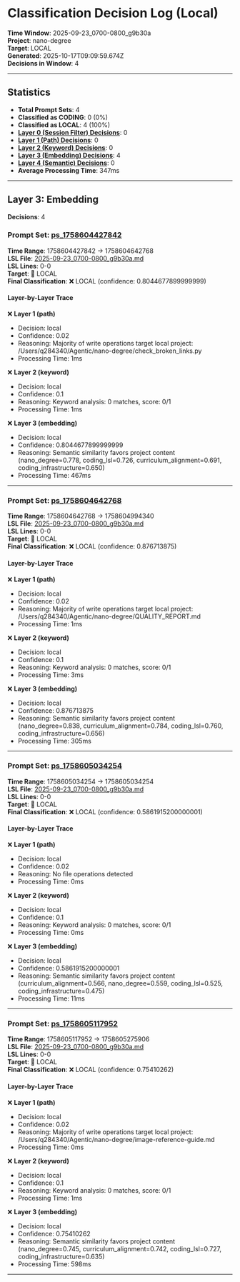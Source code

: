 # Classification Decision Log (Local)

**Time Window**: 2025-09-23_0700-0800_g9b30a<br>
**Project**: nano-degree<br>
**Target**: LOCAL<br>
**Generated**: 2025-10-17T09:09:59.674Z<br>
**Decisions in Window**: 4

---

## Statistics

- **Total Prompt Sets**: 4
- **Classified as CODING**: 0 (0%)
- **Classified as LOCAL**: 4 (100%)
- **[Layer 0 (Session Filter) Decisions](#layer-0-session-filter)**: 0
- **[Layer 1 (Path) Decisions](#layer-1-path)**: 0
- **[Layer 2 (Keyword) Decisions](#layer-2-keyword)**: 0
- **[Layer 3 (Embedding) Decisions](#layer-3-embedding)**: 4
- **[Layer 4 (Semantic) Decisions](#layer-4-semantic)**: 0
- **Average Processing Time**: 347ms

---

## Layer 3: Embedding

**Decisions**: 4

### Prompt Set: [ps_1758604427842](../../history/2025-09-23_0700-0800_g9b30a.md#ps_1758604427842)

**Time Range**: 1758604427842 → 1758604642768<br>
**LSL File**: [2025-09-23_0700-0800_g9b30a.md](../../history/2025-09-23_0700-0800_g9b30a.md#ps_1758604427842)<br>
**LSL Lines**: 0-0<br>
**Target**: 📍 LOCAL<br>
**Final Classification**: ❌ LOCAL (confidence: 0.8044677899999999)

#### Layer-by-Layer Trace

❌ **Layer 1 (path)**
- Decision: local
- Confidence: 0.02
- Reasoning: Majority of write operations target local project: /Users/q284340/Agentic/nano-degree/check_broken_links.py
- Processing Time: 1ms

❌ **Layer 2 (keyword)**
- Decision: local
- Confidence: 0.1
- Reasoning: Keyword analysis: 0 matches, score: 0/1
- Processing Time: 1ms

❌ **Layer 3 (embedding)**
- Decision: local
- Confidence: 0.8044677899999999
- Reasoning: Semantic similarity favors project content (nano_degree=0.778, coding_lsl=0.726, curriculum_alignment=0.691, coding_infrastructure=0.650)
- Processing Time: 467ms

---

### Prompt Set: [ps_1758604642768](../../history/2025-09-23_0700-0800_g9b30a.md#ps_1758604642768)

**Time Range**: 1758604642768 → 1758604994340<br>
**LSL File**: [2025-09-23_0700-0800_g9b30a.md](../../history/2025-09-23_0700-0800_g9b30a.md#ps_1758604642768)<br>
**LSL Lines**: 0-0<br>
**Target**: 📍 LOCAL<br>
**Final Classification**: ❌ LOCAL (confidence: 0.876713875)

#### Layer-by-Layer Trace

❌ **Layer 1 (path)**
- Decision: local
- Confidence: 0.02
- Reasoning: Majority of write operations target local project: /Users/q284340/Agentic/nano-degree/QUALITY_REPORT.md
- Processing Time: 1ms

❌ **Layer 2 (keyword)**
- Decision: local
- Confidence: 0.1
- Reasoning: Keyword analysis: 0 matches, score: 0/1
- Processing Time: 3ms

❌ **Layer 3 (embedding)**
- Decision: local
- Confidence: 0.876713875
- Reasoning: Semantic similarity favors project content (nano_degree=0.838, curriculum_alignment=0.784, coding_lsl=0.760, coding_infrastructure=0.656)
- Processing Time: 305ms

---

### Prompt Set: [ps_1758605034254](../../history/2025-09-23_0700-0800_g9b30a.md#ps_1758605034254)

**Time Range**: 1758605034254 → 1758605034254<br>
**LSL File**: [2025-09-23_0700-0800_g9b30a.md](../../history/2025-09-23_0700-0800_g9b30a.md#ps_1758605034254)<br>
**LSL Lines**: 0-0<br>
**Target**: 📍 LOCAL<br>
**Final Classification**: ❌ LOCAL (confidence: 0.5861915200000001)

#### Layer-by-Layer Trace

❌ **Layer 1 (path)**
- Decision: local
- Confidence: 0.02
- Reasoning: No file operations detected
- Processing Time: 0ms

❌ **Layer 2 (keyword)**
- Decision: local
- Confidence: 0.1
- Reasoning: Keyword analysis: 0 matches, score: 0/1
- Processing Time: 0ms

❌ **Layer 3 (embedding)**
- Decision: local
- Confidence: 0.5861915200000001
- Reasoning: Semantic similarity favors project content (curriculum_alignment=0.566, nano_degree=0.559, coding_lsl=0.525, coding_infrastructure=0.475)
- Processing Time: 11ms

---

### Prompt Set: [ps_1758605117952](../../history/2025-09-23_0700-0800_g9b30a.md#ps_1758605117952)

**Time Range**: 1758605117952 → 1758605275906<br>
**LSL File**: [2025-09-23_0700-0800_g9b30a.md](../../history/2025-09-23_0700-0800_g9b30a.md#ps_1758605117952)<br>
**LSL Lines**: 0-0<br>
**Target**: 📍 LOCAL<br>
**Final Classification**: ❌ LOCAL (confidence: 0.75410262)

#### Layer-by-Layer Trace

❌ **Layer 1 (path)**
- Decision: local
- Confidence: 0.02
- Reasoning: Majority of write operations target local project: /Users/q284340/Agentic/nano-degree/image-reference-guide.md
- Processing Time: 0ms

❌ **Layer 2 (keyword)**
- Decision: local
- Confidence: 0.1
- Reasoning: Keyword analysis: 0 matches, score: 0/1
- Processing Time: 1ms

❌ **Layer 3 (embedding)**
- Decision: local
- Confidence: 0.75410262
- Reasoning: Semantic similarity favors project content (nano_degree=0.745, curriculum_alignment=0.742, coding_lsl=0.727, coding_infrastructure=0.635)
- Processing Time: 598ms

---

